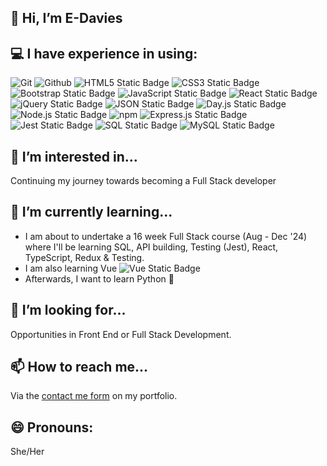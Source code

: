 ## 👋 Hi, I’m E-Davies

## 💻 I have experience in using:
![Git](https://img.shields.io/badge/git-EFEFE7?style=for-the-badge&logo=git&logoColor=F74E27) 
![Github](https://img.shields.io/badge/github-121013?style=for-the-badge&logo=github&logoColor=white)
![HTML5 Static Badge](https://img.shields.io/badge/HTML5-E34F26?style=for-the-badge&logo=html5&logoColor=white)
![CSS3 Static Badge](https://img.shields.io/badge/CSS3-1572B6?style=for-the-badge&logo=css3&logoColor=white)
![Bootstrap Static Badge](https://img.shields.io/badge/Bootstrap-563D7C?style=for-the-badge&logo=bootstrap&logoColor=white)
![JavaScript Static Badge](https://img.shields.io/badge/JavaScript-323330?style=for-the-badge&logo=javascript&logoColor=F7DF1E)
![React Static Badge](https://img.shields.io/badge/React-292929?style=for-the-badge&logo=react&logoColor=66DBFB)
![jQuery Static Badge](https://img.shields.io/badge/jQuery-0769AD?style=for-the-badge&logo=jquery&logoColor=white)
![JSON Static Badge](https://img.shields.io/badge/JSON-FAF0E6?style=for-the-badge&logo=json&logoColor=2A2A2A)
![Day.js Static Badge](https://img.shields.io/badge/Day.js-FF5F4C?style=for-the-badge&logo=day.js&logoColor=)
![Node.js Static Badge](https://img.shields.io/badge/Node.js-43853D?style=for-the-badge&logo=node.js&logoColor=white)
![npm](https://img.shields.io/badge/npm-%23CB3837.svg?style=for-the-badge&logo=npm&logoColor=white)
![Express.js Static Badge](https://img.shields.io/badge/Express.js-FFFFFF?style=for-the-badge&logo=express&logoColor=282828)
![Jest Static Badge](https://img.shields.io/badge/Jest-997781?style=for-the-badge&logo=jest&logoColor=9C4860)
![SQL Static Badge](https://img.shields.io/badge/SQL-399CDC?style=for-the-badge&logo=scala&logoColor=white)
![MySQL Static Badge](https://img.shields.io/badge/MySQL-005C84?style=for-the-badge&logo=mysql&logoColor=white)

 ## 👀 I’m interested in...
Continuing my journey towards becoming a Full Stack developer
 
## 🌱 I’m currently learning...
* I am about to undertake a 16 week Full Stack course (Aug - Dec '24) where I'll be learning SQL, API building, Testing (Jest), React, TypeScript, Redux & Testing.
* I am also learning Vue ![Vue Static Badge](https://img.shields.io/badge/Vue.js-35495E?style=for-the-badge&logo=vue.js&logoColor=4FC08D)
* Afterwards, I want to learn Python 🐍

## 💞️ I’m looking for...
Opportunities in Front End or Full Stack Development.

## 📫 How to reach me...
Via the [contact me form](https://e-davies.github.io/react-portfolio/) on my portfolio.

## 😄 Pronouns: 
She/Her


<!---
E-Davies/E-Davies is a ✨ special ✨ repository because its `README.md` (this file) appears on your GitHub profile.
You can click the Preview link to take a look at your changes.
--->

